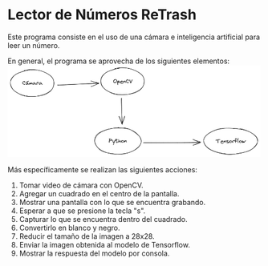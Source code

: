 # Lector de Números ReTrash
Este programa consiste en el uso de una cámara e inteligencia artificial para leer un número.

En general, el programa se aprovecha de los siguientes elementos:
![Diagrama General](documentation/general.png)

Más específicamente se realizan las siguientes acciones:
1. Tomar video de cámara con OpenCV.
2. Agregar un cuadrado en el centro de la pantalla.
3. Mostrar una pantalla con lo que se encuentra grabando.
4. Esperar a que se presione la tecla "s".
5. Capturar lo que se encuentra dentro del cuadrado.
6. Convertirlo en blanco y negro.
7. Reducir el tamaño de la imagen a 28x28.
8. Enviar la imagen obtenida al modelo de Tensorflow.
9. Mostrar la respuesta del modelo por consola.